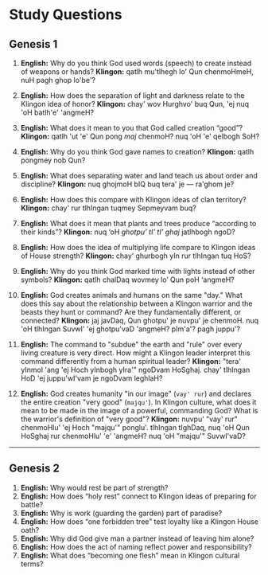 # Study Questions

## Genesis 1

1.  **English:** Why do you think God used words (speech) to create instead of weapons or hands?
    **Klingon:** qatlh mu'tlhegh lo' Qun chenmoHmeH, nuH pagh ghop lo'be'?

2.  **English:** How does the separation of light and darkness relate to the Klingon idea of honor?
    **Klingon:** chay' wov Hurghvo' buq Qun, 'ej nuq 'oH batlh'e' 'angmeH?

3.  **English:** What does it mean to you that God called creation “good”?
    **Klingon:** qatlh 'ut 'e' Qun pong *maj* chenmoH? nuq 'oH 'e' qelbogh SoH?

4.  **English:** Why do you think God gave names to creation?
    **Klingon:** qatlh pongmey nob Qun?

5.  **English:** What does separating water and land teach us about order and discipline?
    **Klingon:** nuq ghojmoH bIQ buq tera' je — ra'ghom je?

6.  **English:** How does this compare with Klingon ideas of clan territory?
    **Klingon:** chay' rur tlhIngan tuqmey Sepmeyvam buq?

7.  **English:** What does it mean that plants and trees produce “according to their kinds”?
    **Klingon:** nuq ‘oH *ghotpu’ tI’ tI’ ghaj* jatlhbogh ngoD?

8.  **English:** How does the idea of multiplying life compare to Klingon ideas of House strength?
    **Klingon:** chay’ ghurbogh yIn rur tlhIngan tuq HoS?

9.  **English:** Why do you think God marked time with lights instead of other symbols?
    **Klingon:** qatlh chalDaq wovmey lo’ Qun poH ‘angmeH?

10. **English:** God creates animals and humans on the same "day." What does this say about the relationship between a Klingon warrior and the beasts they hunt or command? Are they fundamentally different, or connected?
    **Klingon:** jaj javDaq, Qun ghotpu' je nuvpu' je chenmoH. nuq 'oH tlhIngan SuvwI' 'ej ghotpu'vaD 'angmeH? pIm'a'? pagh juppu'?

11. **English:** The command to "subdue" the earth and "rule" over every living creature is very direct. How might a Klingon leader interpret this command differently from a human spiritual leader?
    **Klingon:** "tera' yInmol 'ang 'ej Hoch yInbogh yIra'" ngoDvam HoSghaj. chay' tlhIngan HoD 'ej juppu'wI'vam je ngoDvam leghlaH?

12. **English:** God creates humanity "in our image" (`vay' rur`) and declares the entire creation "very good" (`majqu'`). In Klingon culture, what does it mean to be made in the image of a powerful, commanding God? What is the warrior's definition of "very good"?
    **Klingon:** nuvpu' "vay' rur" chenmoHlu' 'ej Hoch "majqu'" ponglu'. tlhIngan tIghDaq, nuq 'oH Qun HoSghaj rur chenmoHlu' 'e' 'angmeH? nuq 'oH "majqu'" SuvwI'vaD?

---

## Genesis 2

1.  **English:** Why would rest be part of strength?
2.  **English:** How does “holy rest” connect to Klingon ideas of preparing for battle?
3.  **English:** Why is work (guarding the garden) part of paradise?
4.  **English:** How does “one forbidden tree” test loyalty like a Klingon House oath?
5.  **English:** Why did God give man a partner instead of leaving him alone?
6.  **English:** How does the act of naming reflect power and responsibility?
7.  **English:** What does “becoming one flesh” mean in Klingon cultural terms?
